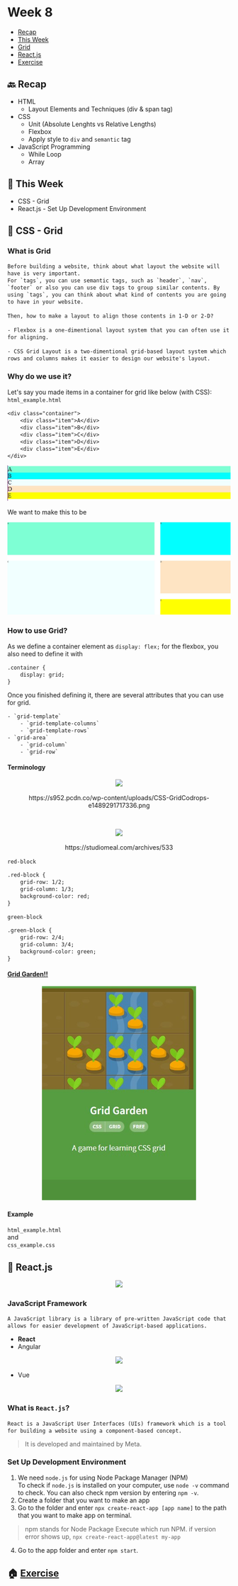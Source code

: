 # Week 8

- [Recap](https://github.com/OfficerChul/webDev101/blob/main/Week_8/Week_8.md#-recap)
- [This Week](https://github.com/OfficerChul/webDev101/blob/main/Week_8/Week_8.md#-this-week)
- [Grid](https://github.com/OfficerChul/webDev101/blob/main/Week_8/Week_8.md#-css---grid)
- [React.js](https://github.com/OfficerChul/webDev101/blob/main/Week_8/Week_8.md#-reactjs)
- [Exercise](https://github.com/OfficerChul/webDev101/blob/main/Week_8/Week_8.md#-exercise)

## 🔙 Recap
- HTML
    - Layout Elements and Techniques (div & span tag)
- CSS 
    - Unit (Absolute Lenghts vs Relative Lengths)
    - Flexbox
    - Apply style to `div` and `semantic` tag
- JavaScript Programming
    - While Loop
    - Array
## 📖 This Week

- CSS - Grid
- React.js - Set Up Development Environment

## 🥅 CSS - Grid

### What is Grid
```
Before building a website, think about what layout the website will have is very important.
For `tags`, you can use semantic tags, such as `header`, `nav`, `footer` or also you can use div tags to group similar contents. By using `tags`, you can think about what kind of contents you are going to have in your website.

Then, how to make a layout to align those contents in 1-D or 2-D?

- Flexbox is a one-dimentional layout system that you can often use it for aligning.

- CSS Grid Layout is a two-dimentional grid-based layout system which rows and columns makes it easier to design our website's layout.
```

### Why do we use it?
Let's say you made items in a container for grid like below (with CSS): </br>
`html_example.html`
```
<div class="container">
    <div class="item">A</div>
    <div class="item">B</div>
    <div class="item">C</div>
    <div class="item">D</div>
    <div class="item">E</div>
</div>
```
<p align='center'><img src='./images/html_no_grid.jpg'/></p>

We want to make this to be
<p align='center'><img src='./images/html_yes_grid.jpg' /></p>

### How to use Grid?

As we define a container element as `display: flex;` for the flexbox, you also need to define it with 
```
.container {
    display: grid;
}
```

<p align='center'></p>


Once you finished defining it, there are several attributes that you can use for grid.
```
- `grid-template`
    - `grid-template-columns`
    - `grid-template-rows`
- `grid-area`
    - `grid-column`
    - `grid-row`
```

#### Terminology
<p align='center'><img src='https://s952.pcdn.co/wp-content/uploads/CSS-GridCodrops-e1489291717336.png' /></p>
<p align='center'>https://s952.pcdn.co/wp-content/uploads/CSS-GridCodrops-e1489291717336.png</p></br>



<p align='center'><img src='https://studiomeal.com/wp-content/uploads/2020/01/07-2.jpg'></p>
<p align='center'>https://studiomeal.com/archives/533</p>

`red-block`
```
.red-block {
    grid-row: 1/2;
    grid-column: 1/3;
    background-color: red;
}
```
`green-block`
```
.green-block {
    grid-row: 2/4;
    grid-column: 3/4;
    background-color: green;
}
```

#### [Grid Garden!!](https://cssgridgarden.com/)

<p align='center'><img src='./images/grid_garden_logo.jpg'/></p>

#### Example
`html_example.html` </br>
and </br>
`css_example.css`

## 🚈 React.js
<p align='center'><img src='https://avatars.githubusercontent.com/u/6412038?s=280&v=4' /></p>

### JavaScript Framework
```
A JavaScript library is a library of pre-written JavaScript code that allows for easier development of JavaScript-based applications.
```

- **React**
- Angular
<p align='center'><img style='width: 250px' src='https://angular.kr/assets/images/logos/angularjs/AngularJS-Shield.svg' /></p>

- Vue
<p align='center'><img style='width: 250px' src='https://upload.wikimedia.org/wikipedia/commons/thumb/9/95/Vue.js_Logo_2.svg/2367px-Vue.js_Logo_2.svg.png' /></p>

### What is `React.js`?
```
React is a JavaScript User Interfaces (UIs) framework which is a tool for building a website using a component-based concept.
```

> It is developed and maintained by Meta.

### Set Up Development Environment

1. We need `node.js` for using Node Package Manager (NPM)</br> 
To check if `node.js` is installed on your computer, use `node -v` command to check.
You can also check npm version by entering `npm -v`.
2. Create a folder that you want to make an app
3. Go to the folder and enter `npx create-react-app [app name]` to the path that you want to make app on terminal.
> npm stands for Node Package Execute which run NPM.
> if version error shows up, `npx create-react-app@latest my-app`
4. Go to the app folder and enter `npm start`.

## 🏠 [Exercise](https://github.com/OfficerChul/webDev101/blob/main/Week_8/exercise/instruction.md)